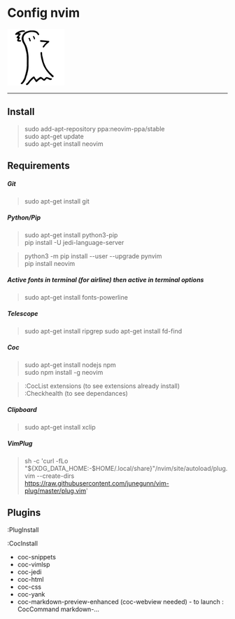 # Config nvim

![Logo FLinguenheld](https://raw.githubusercontent.com/FLinguenheld/ocrp6/main/forelif.png "Pouet")

****

## Install
>sudo add-apt-repository ppa:neovim-ppa/stable  
>sudo apt-get update  
>sudo apt-get install neovim

## Requirements

##### Git
>sudo apt-get install git

##### Python/Pip
>sudo apt-get install python3-pip  
>pip install -U jedi-language-server

>python3 -m pip install --user --upgrade pynvim  
>pip install neovim

##### Active fonts in terminal (for airline) then active in terminal options
>sudo apt-get install fonts-powerline

##### Telescope
>sudo apt-get install ripgrep
>sudo apt-get install fd-find

##### Coc
>sudo apt-get install nodejs npm  
>sudo npm install -g neovim

>:CocList extensions (to see extensions already install)  
>:Checkhealth (to see dependances)

##### Clipboard
>sudo apt-get install xclip


##### VimPlug
>sh -c 'curl -fLo "${XDG_DATA_HOME:-$HOME/.local/share}"/nvim/site/autoload/plug.vim --create-dirs \
>       https://raw.githubusercontent.com/junegunn/vim-plug/master/plug.vim'

## Plugins

:PlugInstall

:CocInstall
- coc-snippets
- coc-vimlsp
- coc-jedi
- coc-html
- coc-css
- coc-yank
- coc-markdown-preview-enhanced (coc-webview needed) - to launch : CocCommand markdown-…

